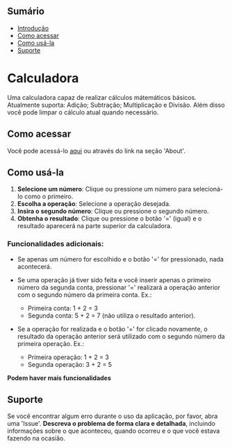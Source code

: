 ## Sumário

- [Introdução](#introdução)
- [Como acessar](#como-acessar)
- [Como usá-la](#como-usá-la)
- [Suporte](#suporte)

**<h1 id="introdução">Calculadora</h1>**

Uma calculadora capaz de realizar cálculos mátemáticos básicos. Atualmente suporta: Adição; Subtração; Multiplicação e Divisão. Além disso você pode limpar o cálculo atual quando necessário.

<h2 id="como-acessar">Como acessar</h2>

Você pode acessá-lo [aqui](https://calculator-gal.netlify.app/) ou através do link na seção 'About'.


<h2 id="como-usá-la">Como usá-la</h2>

1. **Selecione um número**: Clique ou pressione um número para selecioná-lo como o primeiro.
2. **Escolha a operação**: Selecione a operação desejada.
3. **Insira o segundo número**: Clique ou pressione o segundo número.
4. **Obtenha o resultado**: Clique ou pressione o botão '=' (igual) e o resultado aparecerá na parte superior da calculadora.

### Funcionalidades adicionais:
- Se apenas um número for escolhido e o botão '=' for pressionado, nada acontecerá.

- Se uma operação já tiver sido feita e você inserir apenas o primeiro número da segunda conta, pressionar '=' realizará a operação anterior com o segundo número da primeira conta. Ex.:
    - Primeira conta: 1 + 2 = 3
    - Segunda conta: 5 + 2 = 7 (não utiliza o resultado anterior).

- Se a operação for realizada e o botão '=' for clicado novamente, o resultado da operação anterior será utilizado com o segundo número da primeira operação. Ex.:
    - Primeira operação: 1 + 2 = 3
    - Segunda operação: 3 + 2 = 5

**Podem haver mais funcionalidades**

<h2 id="suporte">Suporte</h2>

Se você encontrar algum erro durante o uso da aplicação, por favor, abra uma 'Issue'. **Descreva o problema de forma clara e detalhada**, incluindo informações sobre o que aconteceu, quando ocorreu e o que você estava fazendo na ocasião.